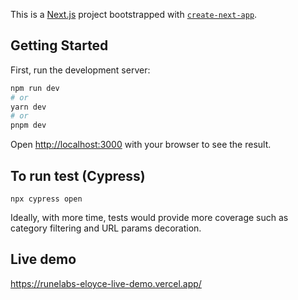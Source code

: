 This is a [Next.js](https://nextjs.org/) project bootstrapped with [`create-next-app`](https://github.com/vercel/next.js/tree/canary/packages/create-next-app).

## Getting Started

First, run the development server:

```bash
npm run dev
# or
yarn dev
# or
pnpm dev
```

Open [http://localhost:3000](http://localhost:3000) with your browser to see the result.

## To run test (Cypress)
```
npx cypress open
```

Ideally, with more time, tests would provide more coverage such as category filtering and URL params decoration.

## Live demo
https://runelabs-eloyce-live-demo.vercel.app/
